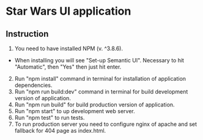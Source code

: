 # Star Wars UI application

## Instruction
1. You need to have installed NPM (v. ^3.8.6).
  *  When installing you will see  "Set-up Semantic UI". Necessary to hit "Automatic", then "Yes" then just hit enter.  
2. Run "npm install" command in terminal for installation of application dependencies.
3. Run "npm run build:dev" command in terminal for build development version of application.
4. Run "npm run build" for build production version of application.
5. Run "npm start" to up development web server.
6. Run "npm test" to run tests.
7. To run production server you need to configure nginx of apache and set fallback for 404 page as index.html.
